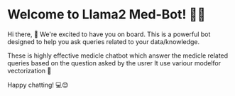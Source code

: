 # Welcome to Llama2 Med-Bot! 🚀🤖

Hi there, 👋 We're excited to have you on board. This is a powerful bot designed to help you ask queries related to your data/knowledge.

These is highly effective medicle chatbot  which answer the medicle related queries based on the question asked by the usrer 
It use variour modelfor vectorization  💬

Happy chatting! 💻😊

